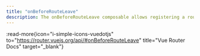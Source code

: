 ```yaml
---
title: "onBeforeRouteLeave"
description: The onBeforeRouteLeave composable allows registering a route guard within a component.
---
```


:read-more{icon="i-simple-icons-vuedotjs" to="https://router.vuejs.org/api/#onBeforeRouteLeave" title="Vue Router Docs" target="_blank"}
